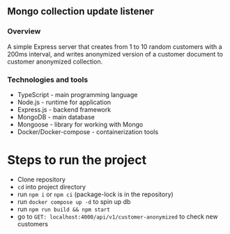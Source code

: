 ## Mongo collection update listener

### Overview

A simple Express server that creates from 1 to 10 random customers with a 200ms interval, and writes anonymized version
of a customer document to customer anonymized collection.

### Technologies and tools

- TypeScript - main programming language
- Node.js - runtime for application
- Express.js - backend framework
- MongoDB - main database
- Mongoose - library for working with Mongo
- Docker/Docker-compose - containerization tools

# Steps to run the project

- Clone repository
- `cd` into project directory
- run `npm i` or `npm ci` (package-lock is in the repository)
- run `docker compose up -d` to spin up db
- run `npm run build && npm start`
- go to `GET: localhost:4000/api/v1/customer-anonymized` to check new customers
